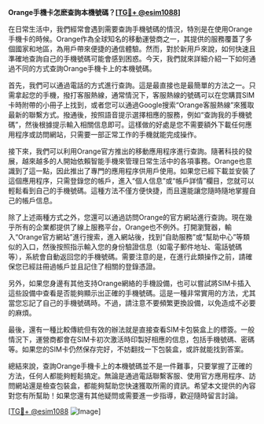 **Orange手機卡怎麽查詢本機號碼？[[TG💪+ @esim1088](https://t.me/s/esim1088)]**

在日常生活中，我們經常會遇到需要查詢手機號碼的情況，特別是在使用Orange手機卡的時候。Orange作為全球知名的移動運營商之一，其提供的服務覆蓋了多個國家和地區，為用戶帶來便捷的通信體驗。然而，對於新用戶來說，如何快速且準確地查詢自己的手機號碼可能會感到困惑。今天，我們就來詳細介紹一下如何通過不同的方式查詢Orange手機卡上的本機號碼。

首先，我們可以通過電話的方式進行查詢。這是最直接也是最簡單的方法之一。只需拿起您的手機，撥打客服熱線，通常情況下，客服熱線的號碼可以在您購買SIM卡時附帶的小冊子上找到，或者您可以通過Google搜索“Orange客服熱線”來獲取最新的聯繫方式。撥通後，按照語音提示選擇相應的服務，例如“查詢我的手機號碼”，然後根據提示輸入相關信息即可。這樣做的好處是您不需要額外下載任何應用程序或訪問網站，只需要一部正常工作的手機就能完成操作。

接下來，我們可以利用Orange官方推出的移動應用程序進行查詢。隨著科技的發展，越來越多的人開始依賴智能手機來管理日常生活中的各項事務。Orange也意識到了這一點，因此推出了專門的應用程序供用戶使用。如果您已經下載並安裝了這個應用程序，只需登錄您的帳戶，進入“個人信息”或“帳戶詳情”欄目，您就可以輕鬆看到自己的手機號碼。這種方法不僅方便快捷，而且還能讓您隨時隨地掌握自己的帳戶信息。

除了上述兩種方式之外，您還可以通過訪問Orange的官方網站進行查詢。現在幾乎所有的企業都提供了線上服務平台，Orange也不例外。打開瀏覽器，輸入“Orange官方網站”進行搜索，進入網站後，找到“自助服務”或“幫助中心”等類似的入口，然後按照指示輸入您的身份驗證信息（如電子郵件地址、電話號碼等），系統會自動返回您的手機號碼。需要注意的是，在進行此類操作之前，請確保您已經註冊過帳戶並且記住了相關的登錄憑證。

另外，如果您身邊有其他支持Orange網絡的手機設備，也可以嘗試將SIM卡插入這些設備中查看是否能夠顯示出正確的手機號碼。這是一種非常實用的方法，尤其當您忘記了自己的手機號碼時。不過，請注意不要頻繁更換設備，以免造成不必要的麻煩。

最後，還有一種比較傳統但有效的辦法就是直接查看SIM卡包裝盒上的標簽。一般情況下，運營商都會在SIM卡初次激活時印製好相應的信息，包括手機號碼、密碼等。如果您的SIM卡仍然保存完好，不妨翻找一下包裝盒，或許就能找到答案。

總結來說，查詢Orange手機卡上的本機號碼並不是一件難事，只要掌握了正確的方法，任何人都能夠輕鬆搞定。無論是通過電話聯繫客服、使用官方應用程序、訪問網站還是檢查包裝盒，都能夠幫助您快速獲取所需的資訊。希望本文提供的內容對您有所幫助！如果您還有其他疑問或需要進一步指導，歡迎隨時留言討論。

[[TG💪+ @esim1088](https://t.me/s/esim1088) ![Image](https://i.postimg.cc/4NQfJmqS/Snipaste-2025-05-13-00-14-12.png)]